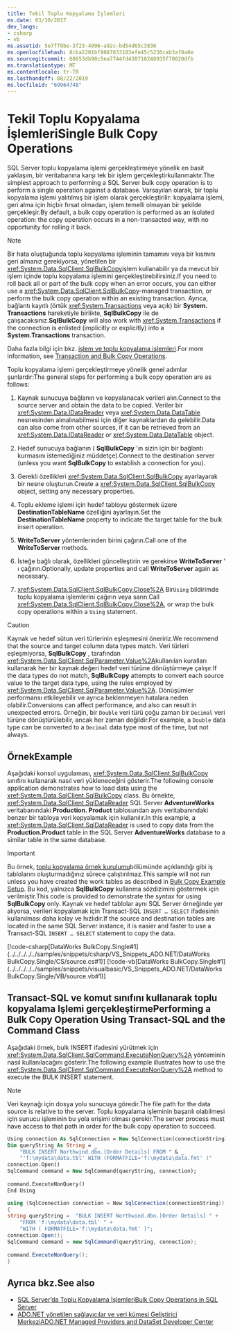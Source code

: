 ```yaml
---
title: Tekil Toplu Kopyalama İşlemleri
ms.date: 03/30/2017
dev_langs:
- csharp
- vb
ms.assetid: 5e7ff0be-3f23-4996-a92c-bd54d65c3836
ms.openlocfilehash: 8cba2201bf8087633103efe45c5236cab3af0a0e
ms.sourcegitcommit: 68653db98c5ea7744fd438710248935f70020dfb
ms.translationtype: MT
ms.contentlocale: tr-TR
ms.lasthandoff: 08/22/2019
ms.locfileid: "69964748"
---
```

# <a name="single-bulk-copy-operations"></a><span data-ttu-id="dc405-102">Tekil Toplu Kopyalama İşlemleri</span><span class="sxs-lookup"><span data-stu-id="dc405-102">Single Bulk Copy Operations</span></span>
<span data-ttu-id="dc405-103">SQL Server toplu kopyalama işlemi gerçekleştirmeye yönelik en basit yaklaşım, bir veritabanına karşı tek bir işlem gerçekleştirkullanmaktır.</span><span class="sxs-lookup"><span data-stu-id="dc405-103">The simplest approach to performing a SQL Server bulk copy operation is to perform a single operation against a database.</span></span> <span data-ttu-id="dc405-104">Varsayılan olarak, bir toplu kopyalama işlemi yalıtılmış bir işlem olarak gerçekleştirilir: kopyalama işlemi, geri alma için hiçbir fırsat olmadan, işlem temelli olmayan bir şekilde gerçekleşir.</span><span class="sxs-lookup"><span data-stu-id="dc405-104">By default, a bulk copy operation is performed as an isolated operation: the copy operation occurs in a non-transacted way, with no opportunity for rolling it back.</span></span>  
  
> [!NOTE]
> <span data-ttu-id="dc405-105">Bir hata oluştuğunda toplu kopyalama işleminin tamamını veya bir kısmını geri almanız gerekiyorsa, yönetilen bir <xref:System.Data.SqlClient.SqlBulkCopy>işlem kullanabilir ya da mevcut bir işlem içinde toplu kopyalama işlemini gerçekleştirebilirsiniz.</span><span class="sxs-lookup"><span data-stu-id="dc405-105">If you need to roll back all or part of the bulk copy when an error occurs, you can either use a <xref:System.Data.SqlClient.SqlBulkCopy>-managed transaction, or perform the bulk copy operation within an existing transaction.</span></span> <span data-ttu-id="dc405-106">Ayrıca, bağlantı kayıtlı (örtük <xref:System.Transactions> veya açık) bir **System. Transactions** hareketiyle birlikte, **SqlBulkCopy** ile de çalışacaksınız.</span><span class="sxs-lookup"><span data-stu-id="dc405-106">**SqlBulkCopy** will also work with <xref:System.Transactions> if the connection is enlisted (implicitly or explicitly) into a **System.Transactions** transaction.</span></span>  
>   
>  <span data-ttu-id="dc405-107">Daha fazla bilgi için bkz. [işlem ve toplu kopyalama işlemleri](../../../../../docs/framework/data/adonet/sql/transaction-and-bulk-copy-operations.md).</span><span class="sxs-lookup"><span data-stu-id="dc405-107">For more information, see [Transaction and Bulk Copy Operations](../../../../../docs/framework/data/adonet/sql/transaction-and-bulk-copy-operations.md).</span></span>  
  
 <span data-ttu-id="dc405-108">Toplu kopyalama işlemi gerçekleştirmeye yönelik genel adımlar şunlardır:</span><span class="sxs-lookup"><span data-stu-id="dc405-108">The general steps for performing a bulk copy operation are as follows:</span></span>  
  
1. <span data-ttu-id="dc405-109">Kaynak sunucuya bağlanın ve kopyalanacak verileri alın.</span><span class="sxs-lookup"><span data-stu-id="dc405-109">Connect to the source server and obtain the data to be copied.</span></span> <span data-ttu-id="dc405-110">Veriler bir <xref:System.Data.IDataReader> veya <xref:System.Data.DataTable> nesnesinden alınalınabilmesi için diğer kaynaklardan da gelebilir.</span><span class="sxs-lookup"><span data-stu-id="dc405-110">Data can also come from other sources, if it can be retrieved from an <xref:System.Data.IDataReader> or <xref:System.Data.DataTable> object.</span></span>  
  
2. <span data-ttu-id="dc405-111">Hedef sunucuya bağlanın ( **SqlBulkCopy** 'ın sizin için bir bağlantı kurmasını istemediğiniz müddetçe).</span><span class="sxs-lookup"><span data-stu-id="dc405-111">Connect to the destination server (unless you want **SqlBulkCopy** to establish a connection for you).</span></span>  
  
3. <span data-ttu-id="dc405-112">Gerekli özellikleri <xref:System.Data.SqlClient.SqlBulkCopy> ayarlayarak bir nesne oluşturun.</span><span class="sxs-lookup"><span data-stu-id="dc405-112">Create a <xref:System.Data.SqlClient.SqlBulkCopy> object, setting any necessary properties.</span></span>  
  
4. <span data-ttu-id="dc405-113">Toplu ekleme işlemi için hedef tabloyu göstermek üzere **DestinationTableName** özelliğini ayarlayın.</span><span class="sxs-lookup"><span data-stu-id="dc405-113">Set the **DestinationTableName** property to indicate the target table for the bulk insert operation.</span></span>  
  
5. <span data-ttu-id="dc405-114">**WriteToServer** yöntemlerinden birini çağırın.</span><span class="sxs-lookup"><span data-stu-id="dc405-114">Call one of the **WriteToServer** methods.</span></span>  
  
6. <span data-ttu-id="dc405-115">İsteğe bağlı olarak, özellikleri güncelleştirin ve gerekirse **WriteToServer** ' ı çağırın.</span><span class="sxs-lookup"><span data-stu-id="dc405-115">Optionally, update properties and call **WriteToServer** again as necessary.</span></span>  
  
7. <span data-ttu-id="dc405-116"><xref:System.Data.SqlClient.SqlBulkCopy.Close%2A> Bir`Using` bildirimde toplu kopyalama işlemlerini çağırın veya sarın.</span><span class="sxs-lookup"><span data-stu-id="dc405-116">Call <xref:System.Data.SqlClient.SqlBulkCopy.Close%2A>, or wrap the bulk copy operations within a `Using` statement.</span></span>  
  
> [!CAUTION]
>  <span data-ttu-id="dc405-117">Kaynak ve hedef sütun veri türlerinin eşleşmesini öneririz.</span><span class="sxs-lookup"><span data-stu-id="dc405-117">We recommend that the source and target column data types match.</span></span> <span data-ttu-id="dc405-118">Veri türleri eşleşmiyorsa, **SqlBulkCopy** , tarafından <xref:System.Data.SqlClient.SqlParameter.Value%2A>kullanılan kuralları kullanarak her bir kaynak değeri hedef veri türüne dönüştürmeye çalışır.</span><span class="sxs-lookup"><span data-stu-id="dc405-118">If the data types do not match, **SqlBulkCopy** attempts to convert each source value to the target data type, using the rules employed by <xref:System.Data.SqlClient.SqlParameter.Value%2A>.</span></span> <span data-ttu-id="dc405-119">Dönüşümler performansı etkileyebilir ve ayrıca beklenmeyen hatalara neden olabilir.</span><span class="sxs-lookup"><span data-stu-id="dc405-119">Conversions can affect performance, and also can result in unexpected errors.</span></span> <span data-ttu-id="dc405-120">Örneğin, bir `Double` veri türü çoğu zaman bir `Decimal` veri türüne dönüştürülebilir, ancak her zaman değildir.</span><span class="sxs-lookup"><span data-stu-id="dc405-120">For example, a `Double` data type can be converted to a `Decimal` data type most of the time, but not always.</span></span>  
  
## <a name="example"></a><span data-ttu-id="dc405-121">Örnek</span><span class="sxs-lookup"><span data-stu-id="dc405-121">Example</span></span>  
 <span data-ttu-id="dc405-122">Aşağıdaki konsol uygulaması, <xref:System.Data.SqlClient.SqlBulkCopy> sınıfını kullanarak nasıl veri yükleneceğini gösterir.</span><span class="sxs-lookup"><span data-stu-id="dc405-122">The following console application demonstrates how to load data using the <xref:System.Data.SqlClient.SqlBulkCopy> class.</span></span> <span data-ttu-id="dc405-123">Bu örnekte, <xref:System.Data.SqlClient.SqlDataReader> SQL Server **AdventureWorks** veritabanındaki **Production. Product** tablosundan aynı veritabanındaki benzer bir tabloya veri kopyalamak için kullanılır.</span><span class="sxs-lookup"><span data-stu-id="dc405-123">In this example, a <xref:System.Data.SqlClient.SqlDataReader> is used to copy data from the **Production.Product** table in the SQL Server **AdventureWorks** database to a similar table in the same database.</span></span>  
  
> [!IMPORTANT]
> <span data-ttu-id="dc405-124">Bu örnek, [toplu kopyalama örnek kurulumu](../../../../../docs/framework/data/adonet/sql/bulk-copy-example-setup.md)bölümünde açıklandığı gibi iş tablolarını oluşturmadığınız sürece çalıştırılmaz.</span><span class="sxs-lookup"><span data-stu-id="dc405-124">This sample will not run unless you have created the work tables as described in [Bulk Copy Example Setup](../../../../../docs/framework/data/adonet/sql/bulk-copy-example-setup.md).</span></span> <span data-ttu-id="dc405-125">Bu kod, yalnızca **SqlBulkCopy** kullanma sözdizimini göstermek için verilmiştir.</span><span class="sxs-lookup"><span data-stu-id="dc405-125">This code is provided to demonstrate the syntax for using **SqlBulkCopy** only.</span></span> <span data-ttu-id="dc405-126">Kaynak ve hedef tablolar aynı SQL Server örneğinde yer alıyorsa, verileri kopyalamak için Transact-SQL `INSERT … SELECT` ifadesinin kullanılması daha kolay ve hızlıdır.</span><span class="sxs-lookup"><span data-stu-id="dc405-126">If the source and destination tables are located in the same SQL Server instance, it is easier and faster to use a Transact-SQL `INSERT … SELECT` statement to copy the data.</span></span>  
  
 [!code-csharp[DataWorks BulkCopy.Single#1](../../../../../samples/snippets/csharp/VS_Snippets_ADO.NET/DataWorks BulkCopy.Single/CS/source.cs#1)]
 [!code-vb[DataWorks BulkCopy.Single#1](../../../../../samples/snippets/visualbasic/VS_Snippets_ADO.NET/DataWorks BulkCopy.Single/VB/source.vb#1)]  
  
## <a name="performing-a-bulk-copy-operation-using-transact-sql-and-the-command-class"></a><span data-ttu-id="dc405-127">Transact-SQL ve komut sınıfını kullanarak toplu kopyalama Işlemi gerçekleştirme</span><span class="sxs-lookup"><span data-stu-id="dc405-127">Performing a Bulk Copy Operation Using Transact-SQL and the Command Class</span></span>  
 <span data-ttu-id="dc405-128">Aşağıdaki örnek, bulk INSERT ifadesini yürütmek için <xref:System.Data.SqlClient.SqlCommand.ExecuteNonQuery%2A> yönteminin nasıl kullanılacağını gösterir.</span><span class="sxs-lookup"><span data-stu-id="dc405-128">The following example illustrates how to use the <xref:System.Data.SqlClient.SqlCommand.ExecuteNonQuery%2A> method to execute the BULK INSERT statement.</span></span>  
  
> [!NOTE]
> <span data-ttu-id="dc405-129">Veri kaynağı için dosya yolu sunucuya göredir.</span><span class="sxs-lookup"><span data-stu-id="dc405-129">The file path for the data source is relative to the server.</span></span> <span data-ttu-id="dc405-130">Toplu kopyalama işleminin başarılı olabilmesi için sunucu işleminin bu yola erişimi olması gerekir.</span><span class="sxs-lookup"><span data-stu-id="dc405-130">The server process must have access to that path in order for the bulk copy operation to succeed.</span></span>  
  
```vb  
Using connection As SqlConnection = New SqlConnection(connectionString)  
Dim queryString As String = _  
    "BULK INSERT Northwind.dbo.[Order Details] FROM " & _  
    "'f:\mydata\data.tbl' WITH (FORMATFILE='f:\mydata\data.fmt' )"  
connection.Open()  
SqlCommand command = New SqlCommand(queryString, connection);  
  
command.ExecuteNonQuery()  
End Using  
```  
  
```csharp  
using (SqlConnection connection = New SqlConnection(connectionString))  
{  
string queryString =  "BULK INSERT Northwind.dbo.[Order Details] " +  
    "FROM 'f:\mydata\data.tbl' " +  
    "WITH ( FORMATFILE='f:\mydata\data.fmt' )";  
connection.Open();  
SqlCommand command = new SqlCommand(queryString, connection);  
  
command.ExecuteNonQuery();  
}  
```  
  
## <a name="see-also"></a><span data-ttu-id="dc405-131">Ayrıca bkz.</span><span class="sxs-lookup"><span data-stu-id="dc405-131">See also</span></span>

- [<span data-ttu-id="dc405-132">SQL Server’da Toplu Kopyalama İşlemleri</span><span class="sxs-lookup"><span data-stu-id="dc405-132">Bulk Copy Operations in SQL Server</span></span>](../../../../../docs/framework/data/adonet/sql/bulk-copy-operations-in-sql-server.md)
- [<span data-ttu-id="dc405-133">ADO.NET yönetilen sağlayıcılar ve veri kümesi Geliştirici Merkezi</span><span class="sxs-lookup"><span data-stu-id="dc405-133">ADO.NET Managed Providers and DataSet Developer Center</span></span>](https://go.microsoft.com/fwlink/?LinkId=217917)
